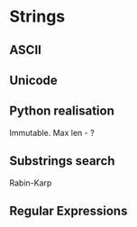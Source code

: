 # Strings

##  ASCII

## Unicode

## Python realisation
Immutable.
Max len - ?

## Substrings search
Rabin-Karp

## Regular Expressions

